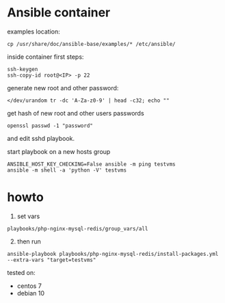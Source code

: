 # Ansible container

examples location:
```
cp /usr/share/doc/ansible-base/examples/* /etc/ansible/

```

inside container first steps:
```
ssh-keygen
ssh-copy-id root@<IP> -p 22
```

generate new root and other password:
```
</dev/urandom tr -dc 'A-Za-z0-9' | head -c32; echo ""
```

get hash of new root and other users passwords
```
openssl passwd -1 "password"
```
and edit sshd playbook.


start playbook on a new hosts group
```
ANSIBLE_HOST_KEY_CHECKING=False ansible -m ping testvms
ansible -m shell -a 'python -V' testvms

```

# howto
1. set vars
```
playbooks/php-nginx-mysql-redis/group_vars/all
```
2. then run
```
ansible-playbook playbooks/php-nginx-mysql-redis/install-packages.yml --extra-vars "target=testvms"

```

tested on:
- centos 7
- debian 10

